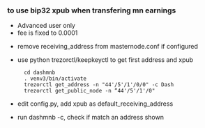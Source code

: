 ### to use bip32 xpub when transfering mn earnings

* Advanced user only
* fee is fixed to 0.0001

- remove receiving_address from masternode.conf if configured
- use python trezorctl/keepkeyctl to get first address and xpub

        cd dashmnb
        . venv3/bin/activate      
        trezorctl get_address -n "44'/5'/1'/0/0" -c Dash
        trezorctl get_public_node -n “44'/5'/1'/0"


- edit config.py, add xpub as default_receiving_address
- run dashmnb -c, check if match an address shown
